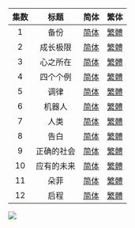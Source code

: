 

| 集数 | 标题 | 简体 | 繁体 |
| :--: | :--: | :--: | :--: |
| 1 | 备份 | [简体](https://raw.githubusercontent.com/SweetSub/SweetSub/master/Archive/The%20Gene%20of%20AI/%5BSweetSub%5D%20The%20Gene%20of%20AI%20-%2001.chs.ass) | [繁體](https://raw.githubusercontent.com/SweetSub/SweetSub/master/Archive/The%20Gene%20of%20AI/%5BSweetSub%5D%20The%20Gene%20of%20AI%20-%2001.cht.ass) |
| 2 | 成长极限 | [简体](https://raw.githubusercontent.com/SweetSub/SweetSub/master/Archive/The%20Gene%20of%20AI/%5BSweetSub%5D%20The%20Gene%20of%20AI%20-%2002.chs.ass) | [繁體](https://raw.githubusercontent.com/SweetSub/SweetSub/master/Archive/The%20Gene%20of%20AI/%5BSweetSub%5D%20The%20Gene%20of%20AI%20-%2002.cht.ass) |
| 3 | 心之所在 | [简体](https://raw.githubusercontent.com/SweetSub/SweetSub/master/Archive/The%20Gene%20of%20AI/%5BSweetSub%5D%20The%20Gene%20of%20AI%20-%2003.chs.ass) | [繁體](https://raw.githubusercontent.com/SweetSub/SweetSub/master/Archive/The%20Gene%20of%20AI/%5BSweetSub%5D%20The%20Gene%20of%20AI%20-%2003.cht.ass) |
| 4 | 四个个例 | [简体](https://raw.githubusercontent.com/SweetSub/SweetSub/master/Archive/The%20Gene%20of%20AI/%5BSweetSub%5D%20The%20Gene%20of%20AI%20-%2004.chs.ass) | [繁體](https://raw.githubusercontent.com/SweetSub/SweetSub/master/Archive/The%20Gene%20of%20AI/%5BSweetSub%5D%20The%20Gene%20of%20AI%20-%2004.cht.ass) |
| 5 | 调律 | [简体](https://raw.githubusercontent.com/SweetSub/SweetSub/master/Archive/The%20Gene%20of%20AI/%5BSweetSub%5D%20The%20Gene%20of%20AI%20-%2005.chs.ass) | [繁體](https://raw.githubusercontent.com/SweetSub/SweetSub/master/Archive/The%20Gene%20of%20AI/%5BSweetSub%5D%20The%20Gene%20of%20AI%20-%2005.cht.ass) |
| 6 | 机器人 | [简体](https://raw.githubusercontent.com/SweetSub/SweetSub/master/Archive/The%20Gene%20of%20AI/%5BSweetSub%5D%20The%20Gene%20of%20AI%20-%2006.chs.ass) | [繁體](https://raw.githubusercontent.com/SweetSub/SweetSub/master/Archive/The%20Gene%20of%20AI/%5BSweetSub%5D%20The%20Gene%20of%20AI%20-%2006.cht.ass) |
| 7 | 人类 | [简体](https://raw.githubusercontent.com/SweetSub/SweetSub/master/Archive/The%20Gene%20of%20AI/%5BSweetSub%5D%20The%20Gene%20of%20AI%20-%2007.chs.ass) | [繁體](https://raw.githubusercontent.com/SweetSub/SweetSub/master/Archive/The%20Gene%20of%20AI/%5BSweetSub%5D%20The%20Gene%20of%20AI%20-%2007.cht.ass) |
| 8 | 告白 | [简体](https://raw.githubusercontent.com/SweetSub/SweetSub/master/Archive/The%20Gene%20of%20AI/%5BSweetSub%5D%20The%20Gene%20of%20AI%20-%2008.chs.ass) | [繁體](https://raw.githubusercontent.com/SweetSub/SweetSub/master/Archive/The%20Gene%20of%20AI/%5BSweetSub%5D%20The%20Gene%20of%20AI%20-%2008.cht.ass) |
| 9 | 正确的社会 | [简体](https://raw.githubusercontent.com/SweetSub/SweetSub/master/Archive/The%20Gene%20of%20AI/%5BSweetSub%5D%20The%20Gene%20of%20AI%20-%2009.chs.ass) | [繁體](https://raw.githubusercontent.com/SweetSub/SweetSub/master/Archive/The%20Gene%20of%20AI/%5BSweetSub%5D%20The%20Gene%20of%20AI%20-%2009.cht.ass) |
| 10 | 应有的未来 | [简体](https://raw.githubusercontent.com/SweetSub/SweetSub/master/Archive/The%20Gene%20of%20AI/%5BSweetSub%5D%20The%20Gene%20of%20AI%20-%2010.chs.ass) | [繁體](https://raw.githubusercontent.com/SweetSub/SweetSub/master/Archive/The%20Gene%20of%20AI/%5BSweetSub%5D%20The%20Gene%20of%20AI%20-%2010.cht.ass) |
| 11 | 朵菲 | [简体](https://raw.githubusercontent.com/SweetSub/SweetSub/master/Archive/The%20Gene%20of%20AI/%5BSweetSub%5D%20The%20Gene%20of%20AI%20-%2011.chs.ass) | [繁體](https://raw.githubusercontent.com/SweetSub/SweetSub/master/Archive/The%20Gene%20of%20AI/%5BSweetSub%5D%20The%20Gene%20of%20AI%20-%2011.cht.ass) |
| 12 | 启程 | [简体](https://raw.githubusercontent.com/SweetSub/SweetSub/master/Archive/The%20Gene%20of%20AI/%5BSweetSub%5D%20The%20Gene%20of%20AI%20-%2012.chs.ass) | [繁體](https://raw.githubusercontent.com/SweetSub/SweetSub/master/Archive/The%20Gene%20of%20AI/%5BSweetSub%5D%20The%20Gene%20of%20AI%20-%2012.cht.ass) |



![](https://p.sda1.dev/12/d079e52a4ced4aa5778c963091ebd48b/The%20Gene%20of%20AI.jpg)